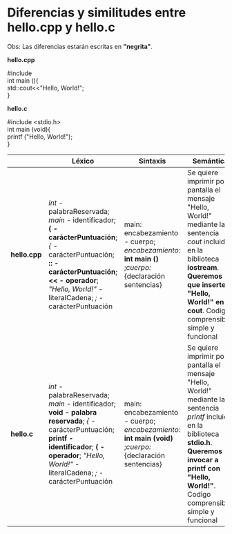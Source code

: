 # Diferencias y similitudes entre hello.cpp y hello.c 
  
Obs: Las diferencias estarán escritas en **"negrita"**.
  
**hello.cpp** 

#include <iostream>  
int main (){  
	std::cout<<"Hello, World!";  
}  

**hello.c**  

#include <stdio.h>  
int main (void){  
	printf ("Hello, World!");  
}
  
  
|| Léxico | Sintaxis | Semántica |
|--|--|--|--|  
|**hello.cpp**|*int* - palabraReservada; *main* - identificador; **( - carácterPuntuación**; *{* - carácterPuntuación; **:: - carácterPuntuación**; **<< - operador**; *"Hello, World!"* - literalCadena; *;* - carácterPuntuación| main: encabezamiento - cuerpo; *encabezamiento:* **int main ()** ;*cuerpo:* {declaración sentencias} |Se quiere imprimir por pantalla el mensaje "Hello, World!" mediante la sentencia *cout* incluida en la biblioteca **iostream**. **Queremos que inserte "Hello, World!" en cout**. Codigo comprensible, simple y funcional|  
|**hello.c**|*int* - palabraReservada; *main* - identificador; **void - palabra reservada**; *{* - carácterPuntuación; **printf -identificador**; **( - operador**; *"Hello, World!"* - literalCadena; *;* - carácterPuntuación| main: encabezamiento - cuerpo; *encabezamiento:* **int main (void)** ;*cuerpo:* {declaración sentencias} |Se quiere imprimir por pantalla el mensaje "Hello, World!" mediante la sentencia *printf* incluida en la biblioteca **stdio.h**. **Queremos invocar a printf con "Hello, World!"**. Codigo comprensible, simple y funcional|
